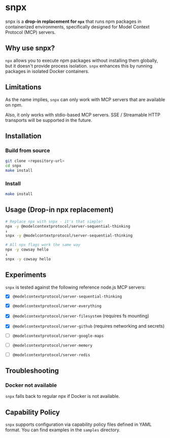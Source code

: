 # snpx

snpx is a **drop-in replacement for `npx`** that runs npm packages in containerized environments, specifically designed for Model Context Protocol (MCP) servers.

## Why use snpx?

`npx` allows you to execute npm packages without installing them globally, but it doesn't provide process isolation. `snpx` enhances this by running packages in isolated Docker containers.

## Limitations

As the name implies, `snpx` can only work with MCP servers that are available on npm.

Also, it only works with stdio-based MCP servers. SSE / Streamable HTTP transports will be supported in the future.

## Installation

### Build from source

```bash
git clone <repository-url>
cd snpx
make install
```

### Install

```bash
make install
```

## Usage (Drop-in npx replacement)

```bash
# Replace npx with snpx - it's that simple!
npx -y @modelcontextprotocol/server-sequential-thinking
↓
snpx -y @modelcontextprotocol/server-sequential-thinking

# All npx flags work the same way
npx -y cowsay hello
↓  
snpx -y cowsay hello
```

## Experiments

`snpx` is tested against the following reference node.js MCP servers:

- [x] `@modelcontextprotocol/server-sequential-thinking`
- [x] `@modelcontextprotocol/server-everything`
- [x] `@modelcontextprotocol/server-filesystem` (requires fs mounting)
- [x] `@modelcontextprotocol/server-github` (requires networking and secrets)
- [ ] `@modelcontextprotocol/server-google-maps`
- [ ] `@modelcontextprotocol/server-memory`
- [ ] `@modelcontextprotocol/server-redis`


## Troubleshooting

### Docker not available

`snpx` falls back to regular npx if Docker is not available.

## Capability Policy

`snpx` supports configuration via capability policy files defined in YAML format. You can find examples in the `samples` directory.
